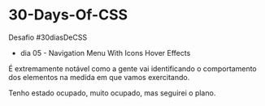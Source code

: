 # 30-Days-Of-CSS
Desafio #30diasDeCSS

 - dia 05 - Navigation Menu With Icons Hover Effects

 É extremamente notável como a gente vai identificando o comportamento dos elementos na medida em que vamos exercitando.

  Tenho estado ocupado, muito ocupado, mas seguirei o plano.